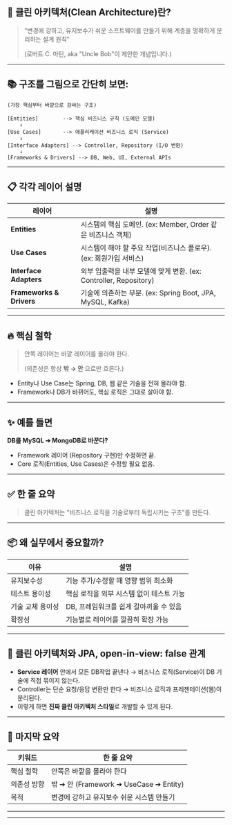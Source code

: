 ## 📌 클린 아키텍처(Clean Architecture)란?

> "변경에 강하고, 유지보수가 쉬운 소프트웨어를 만들기 위해 계층을 명확하게 분리하는 설계 원칙"
> 
> 
> (로버트 C. 마틴, aka "Uncle Bob"이 제안한 개념입니다.)
> 

---

## 📚 구조를 그림으로 간단히 보면:

```
(가장 핵심부터 바깥으로 감싸는 구조)

[Entities]        --> 핵심 비즈니스 규칙 (도메인 모델)
    ↓
[Use Cases]       --> 애플리케이션 비즈니스 로직 (Service)
    ↓
[Interface Adapters] --> Controller, Repository (I/O 변환)
    ↓
[Frameworks & Drivers] --> DB, Web, UI, External APIs

```

---

## 📋 각각 레이어 설명

| 레이어 | 설명 |
| --- | --- |
| **Entities** | 시스템의 핵심 도메인. (ex: Member, Order 같은 비즈니스 객체) |
| **Use Cases** | 시스템이 해야 할 주요 작업(비즈니스 플로우). (ex: 회원가입 서비스) |
| **Interface Adapters** | 외부 입출력을 내부 모델에 맞게 변환. (ex: Controller, Repository) |
| **Frameworks & Drivers** | 기술에 의존하는 부분. (ex: Spring Boot, JPA, MySQL, Kafka) |

---

## 🔥 핵심 철학

> 안쪽 레이어는 바깥 레이어를 몰라야 한다.
> 
> 
> (의존성은 항상 **밖 → 안** 으로만 흐른다.)
> 
- Entity나 Use Case는 Spring, DB, 웹 같은 기술을 전혀 몰라야 함.
- Framework나 DB가 바뀌어도, 핵심 로직은 그대로 살아야 함.

---

## ✨ 예를 들면

**DB를 MySQL ➔ MongoDB로 바꾼다?**

- Framework 레이어 (Repository 구현)만 수정하면 끝.
- Core 로직(Entities, Use Cases)은 수정할 필요 없음.

---

## ✅ 한 줄 요약

> 클린 아키텍처는 "비즈니스 로직을 기술로부터 독립시키는 구조"를 만든다.
> 

---

## 📦 왜 실무에서 중요할까?

| 이유 | 설명 |
| --- | --- |
| 유지보수성 | 기능 추가/수정할 때 영향 범위 최소화 |
| 테스트 용이성 | 핵심 로직을 외부 시스템 없이 테스트 가능 |
| 기술 교체 용이성 | DB, 프레임워크를 쉽게 갈아끼울 수 있음 |
| 확장성 | 기능별로 레이어를 깔끔히 확장 가능 |

---

## 🎯 클린 아키텍처와 JPA, open-in-view: false 관계

- **Service 레이어** 안에서 모든 DB작업 끝낸다 → 비즈니스 로직(Service)이 DB 기술에 직접 묶이지 않는다.
- Controller는 단순 요청/응답 변환만 한다 → 비즈니스 로직과 프레젠테이션(웹)이 분리된다.
- 이렇게 하면 **진짜 클린 아키텍처 스타일**로 개발할 수 있게 된다.

---

## 📢 마지막 요약

| 키워드 | 한 줄 요약 |
| --- | --- |
| 핵심 철학 | 안쪽은 바깥을 몰라야 한다 |
| 의존성 방향 | 밖 ➔ 안 (Framework ➔ UseCase ➔ Entity) |
| 목적 | 변경에 강하고 유지보수 쉬운 시스템 만들기 |

---

---